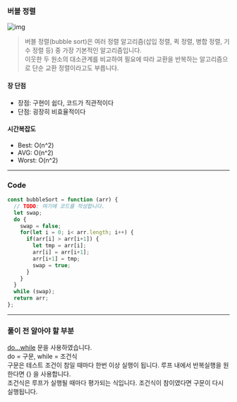 ### 버블 정렬

![img](https://upload.wikimedia.org/wikipedia/commons/3/37/Bubble_sort_animation.gif)


> 버블 정렬(bubble sort)은 여러 정렬 알고리즘(삽입 정렬, 퀵 정렬, 병합 정렬, 기수 정렬 등) 중 가장 기본적인 알고리즘입니다.  
> 이웃한 두 원소의 대소관계를 비교하여 필요에 따라 교환을 반복하는 알고리즘으로 단순 교환 정렬이라고도 부릅니다.


#### 장 단점
* 장점: 구현이 쉽다, 코드가 직관적이다
* 단점: 굉장히 비효율적이다

#### 시간복잡도 
* Best: O(n^2)
* AVG: O(n^2)
* Worst: O(n^2)

--- 

### Code

```js
const bubbleSort = function (arr) {
  // TODO: 여기에 코드를 작성합니다.
  let swap;
  do {
    swap = false;
    for(let i = 0; i< arr.length; i++) {
      if(arr[i] > arr[i+1]) {
        let tmp = arr[i];
        arr[i] = arr[i+1];
        arr[i+1] = tmp;
        swap = true;
      }
    }
  }
  while (swap);
  return arr;
};
```

---  

### 풀이 전 알아야 할 부분

[do...while](https://developer.mozilla.org/ko/docs/Web/JavaScript/Reference/Statements/do...while) 문을 사용하였습니다.  
do = 구문, while = 조건식  
구문은 테스트 조건이 참일 때마다 한번 이상 실행이 됩니다. 루프 내에서 반복실행을 원한다면 {} 을 사용합니다.  
조건식은 루프가 실행될 때마다 평가되는 식입니다. 조건식이 참이였다면 구문이 다시 실행됩니다.  


